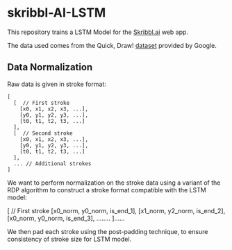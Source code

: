 # skribbl-AI-LSTM

This repository trains a LSTM Model for the [Skribbl.ai](https://github.com/William-Gao1/skribbl-ai) web app.

The data used comes from the Quick, Draw! [dataset](https://quickdraw.withgoogle.com/data) provided by Google.

## Data Normalization
Raw data is given in stroke format:

```
[
  [  // First stroke
    [x0, x1, x2, x3, ...],
    [y0, y1, y2, y3, ...],
    [t0, t1, t2, t3, ...]
  ],
  [  // Second stroke
    [x0, x1, x2, x3, ...],
    [y0, y1, y2, y3, ...],
    [t0, t1, t2, t3, ...]
  ],
  ... // Additional strokes
]
```

We want to perform normalization on the stroke data using a variant of the RDP algorithm to construct a stroke format compatible with the LSTM model: 

  [  // First stroke
    [x0_norm, y0_norm, is_end_1],
    [x1_norm, y2_norm, is_end_2],
    [x0_norm, y0_norm, is_end_3],
    ........
  ]......


 We then pad each stroke using the post-padding technique, to ensure consistency of stroke size for LSTM model.


